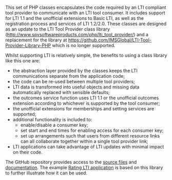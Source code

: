 This set of PHP classes encapsulates the code required by an LTI compliant tool provider to communicate with an LTI tool consumer.
It includes support for LTI 1.1 and the unofficial extensions to Basic LTI, as well as the registration process and services of LTI 1.2/2.0.
These classes are designed as an update to the LTI Tool Provider class library (http://www.spvsoftwareproducts.com/php/lti_tool_provider/) and
a replacement for the library at https://github.com/IMSGlobal/LTI-Tool-Provider-Library-PHP which is no longer supported.

Whilst supporting LTI is relatively simple, the benefits to using a class library like this one are:
* the abstraction layer provided by the classes keeps the LTI communications separate from the application code;
* the code can be re-used between multiple tool providers;
* LTI data is transformed into useful objects and missing data automatically replaced with sensible defaults;
* the outcomes service function uses LTI 1.1 or the unofficial outcomes extension according to whichever is supported by the tool consumer;
* the unofficial extensions for memberships and setting services are supported;
* additional functionality is included to:
    * enable/disable a consumer key;
    * set start and end times for enabling access for each consumer key;
    * set up arrangements such that users from different resource links can all collaborate together within a single tool provider link;
* LTI applications can take advantage of LTI updates with minimal impact on their code.

The GitHub repository provides access to the [source files](https://github.com/celtic-project/LTI-PHP) and [documentation](https://github.com/celtic-project/LTI-PHP/wiki).
The example [Rating LTI application](https://github.com/celtic-project/Rating-PHP) is based on this library to further illustrate how it can be used.

